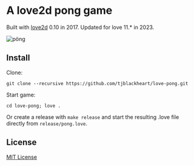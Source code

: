 # A love2d pong game

Built with [love2d](http://love2d.org) 0.10 in 2017. Updated for love 11.* in 2023.

![pöng](pong.gif)

## Install

Clone:

```git clone --recursive https://github.com/tjblackheart/love-pong.git```

Start game:

```cd love-pong; love .```

Or create a release with `make release` and start the resulting .love file directly from `release/pong.love`.

## License

[MIT License](LICENSE.md)
